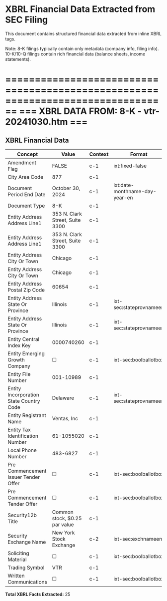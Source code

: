 # XBRL Financial Data Extracted from SEC Filing

This document contains structured financial data extracted from inline XBRL tags.

Note: 8-K filings typically contain only metadata (company info, filing info).
      10-K/10-Q filings contain rich financial data (balance sheets, income statements).


================================================================================
=== XBRL DATA FROM: 8-K - vtr-20241030.htm ===
================================================================================

## XBRL Financial Data

| Concept | Value | Context | Format |
|---------|-------|---------|--------|
| Amendment Flag | FALSE | c-1 | ixt:fixed-false |
| City Area Code | 877 | c-1 |  |
| Document Period End Date | October 30, 2024 | c-1 | ixt:date-monthname-day-year-en |
| Document Type | 8-K | c-1 |  |
| Entity Address Address Line1 | 353 N. Clark Street, Suite 3300 | c-1 |  |
| Entity Address Address Line1 | 353 N. Clark Street, Suite 3300 | c-1 |  |
| Entity Address City Or Town | Chicago | c-1 |  |
| Entity Address City Or Town | Chicago | c-1 |  |
| Entity Address Postal Zip Code | 60654 | c-1 |  |
| Entity Address State Or Province | Illinois | c-1 | ixt-sec:stateprovnameen |
| Entity Address State Or Province | Illinois | c-1 | ixt-sec:stateprovnameen |
| Entity Central Index Key | 0000740260 | c-1 |  |
| Entity Emerging Growth Company | ☐ | c-1 | ixt-sec:boolballotbox |
| Entity File Number | 001-10989 | c-1 |  |
| Entity Incorporation State Country Code | Delaware | c-1 | ixt-sec:stateprovnameen |
| Entity Registrant Name | Ventas, Inc | c-1 |  |
| Entity Tax Identification Number | 61-1055020 | c-1 |  |
| Local Phone Number | 483-6827 | c-1 |  |
| Pre Commencement Issuer Tender Offer | ☐ | c-1 | ixt-sec:boolballotbox |
| Pre Commencement Tender Offer | ☐ | c-1 | ixt-sec:boolballotbox |
| Security12b Title | Common stock, $0.25 par value | c-1 |  |
| Security Exchange Name | New York Stock Exchange | c-2 | ixt-sec:exchnameen |
| Soliciting Material | ☐ | c-1 | ixt-sec:boolballotbox |
| Trading Symbol | VTR | c-1 |  |
| Written Communications | ☐ | c-1 | ixt-sec:boolballotbox |

**Total XBRL Facts Extracted:** 25


